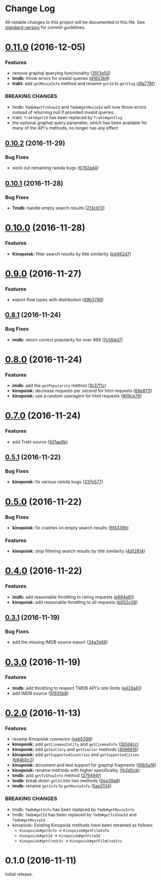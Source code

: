 # Change Log

All notable changes to this project will be documented in this file. See [standard-version](https://github.com/conventional-changelog/standard-version) for commit guidelines.

<a name="0.11.0"></a>
# [0.11.0](https://github.com/anvilabs/movie-api/compare/v0.10.2...v0.11.0) (2016-12-05)


### Features

* remove graphql querying functionality ([35f3e50](https://github.com/anvilabs/movie-api/commit/35f3e50))
* **tmdb:** throw errors for invalid queries ([d1603b9](https://github.com/anvilabs/movie-api/commit/d1603b9))
* **trakt:** add `getMovieInfo` method and rename `getId` to `getSlug` ([dfa778f](https://github.com/anvilabs/movie-api/commit/dfa778f))


### BREAKING CHANGES

* tmdb: `Tmdb#getTvShowId` and `Tmdb#getMovieId` will now throw errors instead of returning null if provided invalid queries
* trakt: `Trakt#getId` has been replaced by `Trakt#getSlug`
* the optional graphql query parameter, which has been available for many of the API's methods, no longer has any effect



<a name="0.10.2"></a>
## [0.10.2](https://github.com/anvilabs/movie-api/compare/v0.10.1...v0.10.2) (2016-11-29)


### Bug Fixes

* work out remaining ramda bugs ([6782ad4](https://github.com/anvilabs/movie-api/commit/6782ad4))



<a name="0.10.1"></a>
## [0.10.1](https://github.com/anvilabs/movie-api/compare/v0.10.0...v0.10.1) (2016-11-28)


### Bug Fixes

* **Tmdb:** handle empty search results ([213c613](https://github.com/anvilabs/movie-api/commit/213c613))



<a name="0.10.0"></a>
# [0.10.0](https://github.com/anvilabs/movie-api/compare/v0.9.0...v0.10.0) (2016-11-28)


### Features

* **Kinopoisk:** filter search results by title similarity ([bd482d7](https://github.com/anvilabs/movie-api/commit/bd482d7))



<a name="0.9.0"></a>
# [0.9.0](https://github.com/anvilabs/movie-api/compare/v0.8.1...v0.9.0) (2016-11-27)


### Features

* export flow types with distribution ([49b3786](https://github.com/anvilabs/movie-api/commit/49b3786))



<a name="0.8.1"></a>
## [0.8.1](https://github.com/anvilabs/movie-api/compare/v0.8.0...v0.8.1) (2016-11-24)


### Bug Fixes

* **imdb:** return correct popularity for over 999 ([7c584d7](https://github.com/anvilabs/movie-api/commit/7c584d7))



<a name="0.8.0"></a>
# [0.8.0](https://github.com/anvilabs/movie-api/compare/v0.7.0...v0.8.0) (2016-11-24)


### Features

* **imdb:** add the `getPopularity` method ([1b37f1c](https://github.com/anvilabs/movie-api/commit/1b37f1c))
* **kinopoisk:** decrease requests per second for html requests ([68e8111](https://github.com/anvilabs/movie-api/commit/68e8111))
* **kinopoisk:** use a random useragent for html requests ([909ce76](https://github.com/anvilabs/movie-api/commit/909ce76))



<a name="0.7.0"></a>
# [0.7.0](https://github.com/anvilabs/movie-api/compare/v0.5.1...v0.7.0) (2016-11-24)


### Features

* add Trakt source ([501ae9b](https://github.com/anvilabs/movie-api/commit/501ae9b))



<a name="0.5.1"></a>
## [0.5.1](https://github.com/anvilabs/movie-api/compare/v0.5.0...v0.5.1) (2016-11-22)


### Bug Fixes

* **kinopoisk:** fix various ramda bugs ([337e577](https://github.com/anvilabs/movie-api/commit/337e577))



<a name="0.5.0"></a>
# [0.5.0](https://github.com/anvilabs/movie-api/compare/v0.4.0...v0.5.0) (2016-11-22)


### Bug Fixes

* **kinopoisk:** fix crashes on empty search results ([6f4339b](https://github.com/anvilabs/movie-api/commit/6f4339b))


### Features

* **kinopoisk:** stop filtering search results by title similarity ([4d12814](https://github.com/anvilabs/movie-api/commit/4d12814))



<a name="0.4.0"></a>
# [0.4.0](https://github.com/anvilabs/movie-api/compare/v0.3.1...v0.4.0) (2016-11-22)


### Features

* **imdb:** add reasonable throttling to rating requests ([e664a61](https://github.com/anvilabs/movie-api/commit/e664a61))
* **kinopoisk:** add reasonable throttling to all requests ([b052c08](https://github.com/anvilabs/movie-api/commit/b052c08))



<a name="0.3.1"></a>
## [0.3.1](https://github.com/anvilabs/movie-api/compare/v0.3.0...v0.3.1) (2016-11-19)


### Bug Fixes

* add the missing IMDB source export ([34a7d49](https://github.com/anvilabs/movie-api/commit/34a7d49))



<a name="0.3.0"></a>
# [0.3.0](https://github.com/anvilabs/movie-api/compare/v0.2.0...v0.3.0) (2016-11-19)


### Features

* **tmdb:** add throttling to respect TMDB API's rate limits ([e428a61](https://github.com/anvilabs/movie-api/commit/e428a61))
* add IMDB source ([5f935b8](https://github.com/anvilabs/movie-api/commit/5f935b8))



<a name="0.2.0"></a>
# [0.2.0](https://github.com/anvilabs/movie-api/compare/v0.1.0...v0.2.0) (2016-11-13)


### Features

* revamp Kinopoisk connector ([eeb5399](https://github.com/anvilabs/movie-api/commit/eeb5399))
* **kinopoisk:** add `getCinemasInCity` and `getCinemaInfo` ([3b1d4cc](https://github.com/anvilabs/movie-api/commit/3b1d4cc))
* **kinopoisk:** add `getGallery` and `getSimilar` methods ([4586816](https://github.com/anvilabs/movie-api/commit/4586816))
* **kinopoisk:** add `getSupportedCountries` and `getSupportedCities` ([b94b0c2](https://github.com/anvilabs/movie-api/commit/b94b0c2))
* **kinopoisk:** document and test support for graphql fragments ([95b5a16](https://github.com/anvilabs/movie-api/commit/95b5a16))
* **kinopoisk:** rename methods with higher specificality ([fb2d0cb](https://github.com/anvilabs/movie-api/commit/fb2d0cb))
* **tmdb:** add `getTvShowInfo` method ([279494f](https://github.com/anvilabs/movie-api/commit/279494f))
* **tmdb:** break down `getId` into two methods ([0ea39a8](https://github.com/anvilabs/movie-api/commit/0ea39a8))
* **tmdb:** rename `getInfo` to `getMovieInfo` ([5ae3134](https://github.com/anvilabs/movie-api/commit/5ae3134))


### BREAKING CHANGES

* tmdb: `Tmdb#getInfo` has been replaced by `Tmdb#getMovieInfo`
* tmdb: `Tmdb#getId` has been replaced by `Tmdb#getTvShowId` and `Tmdb#getMovieId`
* kinopoisk: Existing Kinopoisk methods have been renamed as follows:
  * `Kinopoisk#getInfo` → `Kinopoisk#getFilmInfo`
  * `Kinopoisk#getId` → `Kinopoisk#getFilmId`
  * `Kinopoisk#getCredits` → `Kinopoisk#getFilmCredits`



<a name="0.1.0"></a>
# 0.1.0 (2016-11-11)

Initial release.
